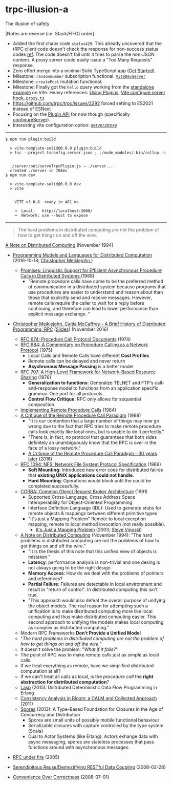 # trpc-illusion-a
The illusion of safety

[Notes are reverse (i.e. Stack/FIFO) order]
- Added the first chaos code `status429`. This already uncovered that the tRPC client code doesn't check the response for non-success status codes [ref](https://github.com/trpc/trpc/blob/5767007ef9a99df7a86aa6707ed82361590c416d/packages/client/src/internals/httpRequest.ts#L75-L89). The code doesn't fail until it tries to parse the non-JSON content. A proxy server could easily issue a "Too Many Requests" response.
- Zero effort merge into a minimal Solid TypeScript app ([Get Started](https://github.com/solidjs/templates#user-content-get-started)).
- Milestone: `randomnumber` subscription functional. [`ViteDevServer`](https://vitejs.dev/guide/api-javascript.html#vitedevserver)
- Milestone: `createPost` mutation functional.
- Milestone: Finally got the `hello` query working from the [standalone example](https://github.com/trpc/trpc/tree/main/examples/standalone-server) on Vite. Heavy references: [Using Plugins](https://vitejs.dev/guide/using-plugins.html#using-plugins), [Vite configure server hook](https://vitejs.dev/guide/api-plugin.html#vite-specific-hooks), [`proxy.ts`](https://github.com/vitejs/vite/blob/ae5639ccfa29c056fbb1a3ebb55070b65392168d/packages/vite/src/node/server/middlewares/proxy.ts)
- https://github.com/trpc/trpc/issues/2292 forced setting to ES2021 instead of ESNext
- Focusing on the [Plugin API](https://vitejs.dev/guide/api-plugin.html) for now though (specifically [configureServer](https://vitejs.dev/guide/api-plugin.html#vite-specific-hooks)).
- Interesting vite configuration option: [server.proxy](https://vitejs.dev/config/server-options.html#server-proxy)

---

```shell
$ npm run plugin:build

  > vite-template-solid@0.0.0 plugin:build
  > tsc --project tsconfig.server.json ; ./node_modules/.bin/rollup -c


  ./server/out/serveTrpcPlugin.js → ./server...
  created ./server in 704ms
$ npm run dev

  > vite-template-solid@0.0.0 dev
  > vite


    VITE v3.0.8  ready in 401 ms

    ➜  Local:   http://localhost:3000/
    ➜  Network: use --host to expose
```

---
 > The hard problems in distributed computing are not the problem of how to get things on and off the wire.
 
 
[A Note on Distributed Computing](https://scholar.harvard.edu/files/waldo/files/waldo-94.pdf) (November 1994)

- [Programming Models and Languages for Distributed Computation](https://github.com/cmeiklejohn/PMLDC/blob/master/pmldc.pdf) (2016-10-18; [Christopher Meiklejohn ](https://christophermeiklejohn.com/))
  - [Promises: Linguistic Support for Efficient Asynchronous Procedure Calls in Distributed Systems ](https://heather.miller.am/teaching/cs7680/pdfs/liskov1988.pdf) (1988)
    - "Remote procedure calls have come to be the preferred method of communication in a distributed system because programs that use procedures are easier to understand and reason about than those that explicitly send and receive messages. However, remote calls require the caller to wait for a reply before continuing, and therefore can lead to lower performance than explicit message exchange. "
- [Christopher Meiklejohn, Caitie McCaffrey - A Brief History of Distributed Programming: RPC](https://www.youtube.com/watch?v=aDWZyYHj2XM) ([Slides](https://speakerdeck.com/caitiem20/a-brief-history-of-distributed-programming-rpc)) (November 2016)
  - [RFC 674: Procedure Call Protocol Documents](https://www.rfc-editor.org/rfc/rfc674.html) (1974)
  - [RFC 684: A Commentary on Procedure Calling as a Network Protocol](https://datatracker.ietf.org/doc/html/rfc684) (1975)
    - Local Calls and Remote Calls have different **Cost Profiles**
    - Remote calls can be delayed and never return
    - **Asychronous Message Passing** is a better model 
  - [RFC 707: A High-Level Framework for Network-Based Resource Sharing](https://datatracker.ietf.org/doc/html/rfc707) (1976)
    - **Generalization to functions**: Generalize TELNET and FTP's call-and-response model to functions from an application specific grammar. One port for all protocols.
    - **Control Flow Critique**: RPC only allows for sequential composition
  - [Implementing Remote Procedure Calls](https://web.eecs.umich.edu/~mosharaf/Readings/RPC.pdf) (1984)
  - [A Critique of the Remote Procedure Call Paradigm](https://www.cs.vu.nl/~ast/Publications/Papers/euteco-1988.pdf) (1988)
    - "It is our contention that a large number of things may now go wrong due to the fact that RPC tries to make remote procedure calls look exactly like local ones, but is unable to do it perfectly."
    - "There is, in fact, no protocol that guarantees that both sides definitely an unambiguously know that the RPC is over in the face of a lossy network."
    - [A Critique of the Remote Procedure Call Paradigm - 30 years later](https://blog.carlosgaldino.com/a-critique-of-the-remote-procedure-call-paradigm-30-years-later.html) (2016)
  - [RFC 1094: NFS: Network File System Protocol Specification](https://datatracker.ietf.org/doc/html/rfc1094) (1989)
    - **Soft Mounting**: Introduced new error coes for distributed failres that **existing UNIX applications could not handle**.
    - **Hard Mounting**: Operations would block until the could be completed successfully.
  - [CORBA: Common Object Request Broker Architecture](https://www.corba.org/) (1991)
    - Supported Cross-Language, Cross Address Space Interoperability for Object-Oriented Programming
    - Interface Definition Language (IDL): Used to generate stubs for remote objects & mappings between different primitive types
    - "It's just a Mapping Problem" Remote to local exception mapping, remote to local method invocation (not really possible).
      - [It's Just a Mapping Problem](https://steve.vinoski.net/pdf/IEEE-Just_A_Mapping_Problem.pdf) (2003; [Steve Vinoski](https://steve.vinoski.net/blog/))
  - [A Note on Distributed Computing](https://scholar.harvard.edu/files/waldo/files/waldo-94.pdf) (November 1994): "The hard problems in distributed computing are not the problems of how to get things on and off the wire."
    - "It is the thesis of this note that this unified view of objects is mistaken."
    - **Latency**: performance analysis is non-trivial and one desing is not always going to be the right design.
    - **Memory Access**: How do we deal with the problems of pointers and references?
    - **Partial Failure**: Failures are detectable in local environment and result in "return of control". In distributed computing this isn't true.
    - "This approach would also defeat the overall purpose of unifying the object models. The real reason for attempting such a unification is to make distributed computing more like local computing and thus make distributed computing easier. This second approach to unifying the models makes local computing as complex as distributed computing."
  - Modern RPC Frameworks **Don't Provide a Unified Model**
  - "*The hard problems in distributed computing are not the problem of how to get things on and off the wire.*"
  - It doesn't solve the problem: "*What if it fails?*"
  - The point of RPC was to make remote calls just as simple as local calls.
  - If we treat everything as remote, have we simplified distributed computation at all?
  - If we can't treat all calls as local, is the *procedure call* the **right abstraction for distributed computation**?
  - [Lasp](https://github.com/lasp-lang) (2015): Distributed Deterministic Data Flow Programming in Erlang
  - [Consistency Analysis in Bloom: a CALM and Collected Approach](https://people.ucsc.edu/~palvaro/cidr11.pdf) (2011)
  - [Spores](https://docs.scala-lang.org/sips/spores.html) (2013): A Type-Based Foundation for Closures in the Age of Concurrecy and Distribution
    - Spores are small units of possibly mobile functional behaviour
    - Serializable closures with capture controlled by the type system (Scala)
    - Dual to Actor Systems (like Erlang). Actors exhange data with async messaging, spores are stateless processes that pass functions around with asynchronous messages.
    

- [RPC under fire](http://steve.vinoski.net/pdf/IEEE-RPC_Under_Fire.pdf) (2005)
- [Serendipitous Reuse/Demystifying RESTful Data Coupling](http://steve.vinoski.net/blog/2008/02/28/restful-data/) (2008-02-28)
- [Convenience Over Correctness](http://steve.vinoski.net/blog/2008/07/01/convenience-over-correctness/) (2008-07-01)
